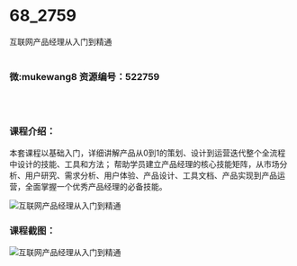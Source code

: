 # 68_2759
互联网产品经理从入门到精通
<br/></br>
<h3>微:mukewang8 资源编号：522759</h3>
<br/></br>
<h3>课程介绍：</h3>
<p class="j-targetuser cintrocon">本套课程以基础入门，详细讲解产品从0到1的策划、设计到运营迭代整个全流程中设计的技能、工具和方法； 帮助学员建立<a title="查看与 产品经理 相关的文章" target="_blank">产品经理</a>的核心技能矩阵，从市场分析、用户研究、需求分析、用户体验、产品设计、工具文档、产品实现到产品运营，全面掌握一个优秀产品经理的必备技能。</p>
<p><img src="https://www.ko996.com/wp-content/uploads/img/2018/06/2-10-300x172.png" alt="互联网产品经理从入门到精通"></p>
<div class="info-desc">
<h3>课程截图：</h3>
<p><img src="https://www.ko996.com/wp-content/uploads/img/2018/06/3-10.png" alt="互联网产品经理从入门到精通"></p>


			
</div>
